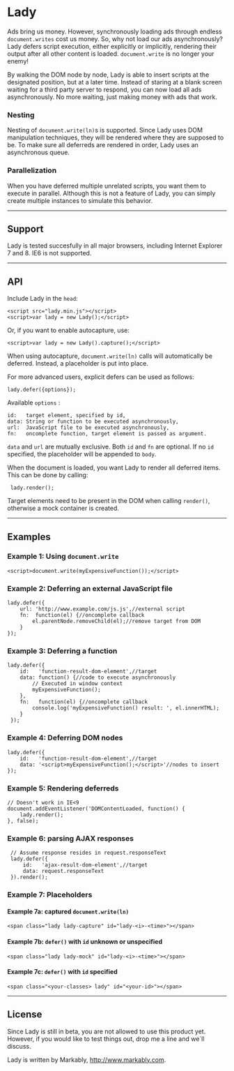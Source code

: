 Lady
====

Ads bring us money. However, synchronously loading ads through endless `document.writes` cost us money. So, why not load our ads asynchronously? Lady defers script execution, either explicitly or implicitly, rendering their output after all other content is loaded. `document.write` is no longer your enemy!

By walking the DOM node by node, Lady is able to insert scripts at the designated position, but at a later time. Instead of staring at a blank screen waiting for a third party server to respond, you can now load all ads asynchronously. No more waiting, just making money with ads that work.

### Nesting
Nesting of `document.write(ln)`s is supported. Since Lady uses DOM manipulation techniques, they will be rendered where they are supposed to be. To make sure all deferreds are rendered in order, Lady uses an asynchronous queue.

### Parallelization
When you have deferred multiple unrelated scripts, you want them to execute in parallel. Although this is not a feature of Lady, you can simply create multiple instances to simulate this behavior.

- - -
## Support
Lady is tested succesfully in all major browsers, including Internet Explorer 7 and 8. IE6 is not supported.

- - -
## API

Include Lady in the `head`:

    <script src="lady.min.js"></script>
    <script>var lady = new Lady();</script>

Or, if you want to enable autocapture, use:

    <script>var lady = new Lady().capture();</script>


When using autocapture, `document.write(ln)` calls will automatically be deferred. Instead, a placeholder is put into place.

For more advanced users, explicit defers can be used as follows:

    lady.defer({options});

Available `options` :

    id:   target element, specified by id,
    data: String or function to be executed asynchronously,
    url:  JavaScript file to be executed asynchronously,
    fn:   oncomplete function, target element is passed as argument.

`data` and `url` are mutually exclusive. Both `id` and `fn` are optional. If no `id` specified, the placeholder will be appended to `body`.

When the document is loaded, you want Lady to render all deferred items. This can be done by calling:

     lady.render();

Target elements need to be present in the DOM when calling `render()`, otherwise a mock container is created. 

- - -
## Examples

### Example 1: Using `document.write`
    <script>document.write(myExpensiveFunction());</script>

### Example 2: Deferring an external JavaScript file
    lady.defer({
        url: 'http://www.example.com/js.js',//external script
        fn:  function(el) {//oncomplete callback
            el.parentNode.removeChild(el);//remove target from DOM
        }
    });

### Example 3: Deferring a function
    lady.defer({
        id:   'function-result-dom-element',//target
        data: function() {//code to execute asynchronously
            // Executed in window context
            myExpensiveFunction();
        },
        fn:   function(el) {//oncomplete callback
            console.log('myExpensiveFunction() result: ', el.innerHTML);
        }
     });

### Example 4: Deferring DOM nodes
    lady.defer({
        id:   'function-result-dom-element',//target
        data: '<script>myExpensiveFunction();</script>'//nodes to insert
    });

### Example 5: Rendering deferreds
    // Doesn't work in IE<9
    document.addEventListener('DOMContentLoaded, function() {
        lady.render();
    }, false);

### Example 6: parsing AJAX responses
     // Assume response resides in request.responseText
     lady.defer({
         id:   'ajax-result-dom-element',//target
         data: request.responseText
     }).render();

### Example 7: Placeholders
#### Example 7a: captured `document.write(ln)`
    <span class="lady lady-capture" id="lady-<i>-<time>"></span>

#### Example 7b: `defer()` with `id` unknown or unspecified
    <span class="lady lady-mock" id="lady-<i>-<time>"></span>

#### Example 7c: `defer()` with `id` specified
    <span class="<your-classes> lady" id="<your-id>"></span>

- - -
## License
Since Lady is still in beta, you are not allowed to use this product yet. However, if you would like to test things out, drop me a line and we´ll discuss.

Lady is written by Markably, http://www.markably.com.